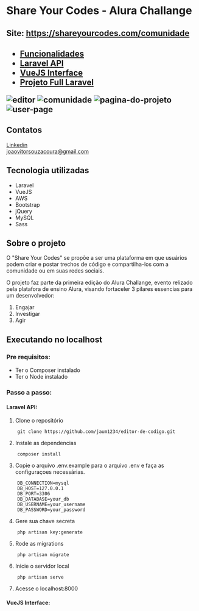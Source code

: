 # Share Your Codes - Alura Challange

<h2>Site: <a href="https://shareyourcodes.com/comunidade">https://shareyourcodes.com/comunidade</a><h2>

<ul>
    <li>
        <a href="funcionalidades.md" target="_blank">Funcionalidades</a>
    </li>
    <li>
        <a href="https://github.com/jaum1234/editor-de-codigo" target="_blank">Laravel API</a>
    </li>
    <li>
        <a href="https://github.com/jaum1234/share-your-codes-vuejs" target="_blank">VueJS Interface</a>
    </li>
    <li>
        <a href="#" target="_blank">Projeto Full Laravel</a>
    </li>
</ul>

![editor](https://i.gyazo.com/00ece030b6655ce923bca591e355e8b2.png)
![comunidade](https://i.gyazo.com/dc33f4dfa2062f61551465505d20a2fa.png)
![pagina-do-projeto](https://i.gyazo.com/7234d2415ddfebbf737a7537a87bd473.png)
![user-page](https://i.gyazo.com/c8b861bec97963efbd431509bcaa5795.png)

## Contatos

<a href="https://www.linkedin.com/in/joao-v%C3%ADtor-de-souza-coura-b435381a9/">Linkedin</a>
<br>
<a href="mailto:joaovitorsouzacoura@gmail.com">joaovitorsouzacoura@gmail.com</a>

## Tecnologia utilizadas

- Laravel
- VueJS
- AWS
- Bootstrap
- jQuery
- MySQL
- Sass

## Sobre o projeto

O "Share Your Codes" se propõe a ser uma plataforma em que usuários podem criar e postar trechos de código e compartilha-los com a comunidade ou em suas redes sociais.

O projeto faz parte da primeira edição do Alura Challange, evento relizado pela platafora de ensino Alura, visando fortaceler 3 pilares essencias para um desenvolvedor:

1. Engajar
2. Investigar
3. Agir

## Executando no localhost

### Pre requisitos:

- Ter o Composer instalado
- Ter o Node instalado

### Passo a passo:

#### Laravel API: 

1. Clone o repositório 
``` 
    git clone https://github.com/jaum1234/editor-de-codigo.git 
```

2. Instale as dependencias
``` 
    composer install 
```

3. Copie o arquivo .env.example para o arquivo .env e faça as configuraçoes necessárias.
``` 
    DB_CONNECTION=mysql
    DB_HOST=127.0.0.1
    DB_PORT=3306
    DB_DATABASE=your_db
    DB_USERNAME=your_username
    DB_PASSWORD=your_password
```
4. Gere sua chave secreta
``` 
    php artisan key:generate 
```

5. Rode as migrations
```
    php artisan migrate
```


6. Inicie o servidor local
```
    php artisan serve
```

7. Acesse o localhost:8000

#### VueJS Interface: 





